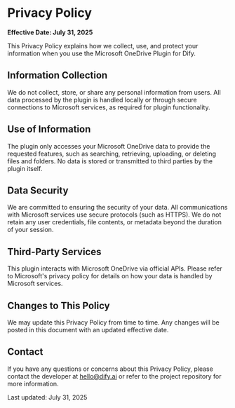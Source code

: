 

# Privacy Policy

**Effective Date: July 31, 2025**

This Privacy Policy explains how we collect, use, and protect your information when you use the Microsoft OneDrive Plugin for Dify.

## Information Collection

We do not collect, store, or share any personal information from users. All data processed by the plugin is handled locally or through secure connections to Microsoft services, as required for plugin functionality.

## Use of Information

The plugin only accesses your Microsoft OneDrive data to provide the requested features, such as searching, retrieving, uploading, or deleting files and folders. No data is stored or transmitted to third parties by the plugin itself.

## Data Security

We are committed to ensuring the security of your data. All communications with Microsoft services use secure protocols (such as HTTPS). We do not retain any user credentials, file contents, or metadata beyond the duration of your session.

## Third-Party Services

This plugin interacts with Microsoft OneDrive via official APIs. Please refer to Microsoft's privacy policy for details on how your data is handled by Microsoft services.

## Changes to This Policy

We may update this Privacy Policy from time to time. Any changes will be posted in this document with an updated effective date.

## Contact

If you have any questions or concerns about this Privacy Policy, please contact the developer at [hello@dify.ai](mailto:hello@dify.ai) or refer to the project repository for more information.

Last updated: July 31, 2025

